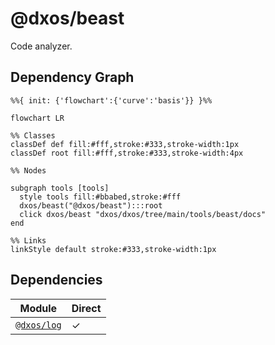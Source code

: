 # @dxos/beast

Code analyzer.

## Dependency Graph

```mermaid
%%{ init: {'flowchart':{'curve':'basis'}} }%%

flowchart LR

%% Classes
classDef def fill:#fff,stroke:#333,stroke-width:1px
classDef root fill:#fff,stroke:#333,stroke-width:4px

%% Nodes

subgraph tools [tools]
  style tools fill:#bbabed,stroke:#fff
  dxos/beast("@dxos/beast"):::root
  click dxos/beast "dxos/dxos/tree/main/tools/beast/docs"
end

%% Links
linkStyle default stroke:#333,stroke-width:1px
```

## Dependencies

| Module | Direct |
|---|---|
| [`@dxos/log`](../../../packages/common/log/docs/README.md) | &check; |
